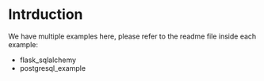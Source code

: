 Intrduction
=========================
We have multiple examples here, please refer to the readme file inside each example:
- flask_sqlalchemy
- postgresql_example
